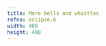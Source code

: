 ```yaml
---
title: More bells and whistles
refno: eclipse.6
width: 400
height: 400
---
```


<script>
let slider;
let val;
function setup() {
  createCanvas(400, 400);
  slider = createSlider(-80, 80, -80);
  slider.position(10, 10);
  slider.style('width', '100px');
  slider.style('border-radius', '50%');
  colorMode(HSB)
}

function draw() {
  val = slider.value();

  background(color(204,30,map(abs(val),0,80,10,80)));
  translate(width/2,height/2)
  makeStars(500)
  // stroke('yellow')
  fill('yellow')
  circle(0,0,80)
  fill(color(204,30,map(abs(val),0,80,10,80)))
  stroke(color(204,30,map(abs(val),0,80,50,90),.3))
  circle(val,0,80)

}
function makeStars(howMany) {
  randomSeed(99);
  noStroke()
  fill(color(204,30,map(abs(val),0,80,75,80)))
  for (i=0;i<howMany;i++)
  {
    circle(random(-windowWidth,windowWidth), random(-windowHeight, windowHeight),random(1,5))  
  }

       }</script>
